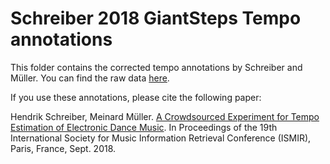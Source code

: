 # Schreiber 2018 GiantSteps Tempo annotations

This folder contains the corrected tempo annotations by Schreiber and Müller.
You can find the raw data [here](http://www.tagtraum.com/download/schreiber_new_giantsteps_tempo.zip).

If you use these annotations, please cite the following paper:    

Hendrik Schreiber, Meinard Müller. [A Crowdsourced Experiment for Tempo Estimation of Electronic Dance Music](http://ismir2018.ircam.fr/doc/pdfs/220_Paper.pdf).
In Proceedings of the 19th International Society for Music Information Retrieval Conference (ISMIR), Paris, France, Sept. 2018. 
